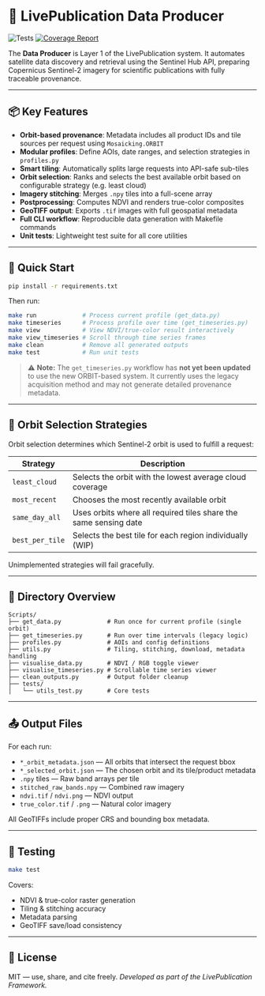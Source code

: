 
# 🌱 LivePublication Data Producer

![Tests](https://github.com/GusEllerm/livepublication-data-producer/actions/workflows/test.yml/badge.svg) [![Coverage Report](https://img.shields.io/badge/Coverage-View_Report-blue)](https://gusellerm.github.io/livepublication-data-producer/)

The **Data Producer** is Layer 1 of the LivePublication system. It automates satellite data discovery and retrieval using the Sentinel Hub API, preparing Copernicus Sentinel-2 imagery for scientific publications with fully traceable provenance.

---

## 📦 Key Features

- **Orbit-based provenance**: Metadata includes all product IDs and tile sources per request using `Mosaicking.ORBIT`
- **Modular profiles**: Define AOIs, date ranges, and selection strategies in `profiles.py`
- **Smart tiling**: Automatically splits large requests into API-safe sub-tiles
- **Orbit selection**: Ranks and selects the best available orbit based on configurable strategy (e.g. least cloud)
- **Imagery stitching**: Merges `.npy` tiles into a full-scene array
- **Postprocessing**: Computes NDVI and renders true-color composites
- **GeoTIFF output**: Exports `.tif` images with full geospatial metadata
- **Full CLI workflow**: Reproducible data generation with Makefile commands
- **Unit tests**: Lightweight test suite for all core utilities

---

## 🚀 Quick Start

```bash
pip install -r requirements.txt
```

Then run:

```bash
make run             # Process current profile (get_data.py)
make timeseries      # Process profile over time (get_timeseries.py)
make view            # View NDVI/true-color result interactively
make view_timeseries # Scroll through time series frames
make clean           # Remove all generated outputs
make test            # Run unit tests
```

> ⚠️ **Note:** The `get_timeseries.py` workflow has **not yet been updated** to use the new ORBIT-based system. It currently uses the legacy acquisition method and may not generate detailed provenance metadata.

---

## 🧠 Orbit Selection Strategies

Orbit selection determines which Sentinel-2 orbit is used to fulfill a request:

| Strategy          | Description                                                      |
| ----------------- | ---------------------------------------------------------------- |
| `least_cloud`   | Selects the orbit with the lowest average cloud coverage         |
| `most_recent`   | Chooses the most recently available orbit                        |
| `same_day_all`  | Uses orbits where all required tiles share the same sensing date |
| `best_per_tile` | Selects the best tile for each region individually (WIP)         |

Unimplemented strategies will fail gracefully.

---

## 📂 Directory Overview

```
Scripts/
├── get_data.py             # Run once for current profile (single orbit)
├── get_timeseries.py       # Run over time intervals (legacy logic)
├── profiles.py             # AOIs and config definitions
├── utils.py                # Tiling, stitching, download, metadata handling
├── visualise_data.py       # NDVI / RGB toggle viewer
├── visualise_timeseries.py # Scrollable time series viewer
├── clean_outputs.py        # Output folder cleanup
├── tests/
│   └── utils_test.py       # Core tests
```

---

## 📤 Output Files

For each run:

- `*_orbit_metadata.json` — All orbits that intersect the request bbox
- `*_selected_orbit.json` — The chosen orbit and its tile/product metadata
- `.npy` tiles — Raw band arrays per tile
- `stitched_raw_bands.npy` — Combined raw imagery
- `ndvi.tif` / `ndvi.png` — NDVI output
- `true_color.tif` / `.png` — Natural color imagery

All GeoTIFFs include proper CRS and bounding box metadata.

---

## 🧪 Testing

```bash
make test
```

Covers:

- NDVI & true-color raster generation
- Tiling & stitching accuracy
- Metadata parsing
- GeoTIFF save/load consistency

---

## 📖 License

MIT — use, share, and cite freely.
_Developed as part of the LivePublication Framework._
